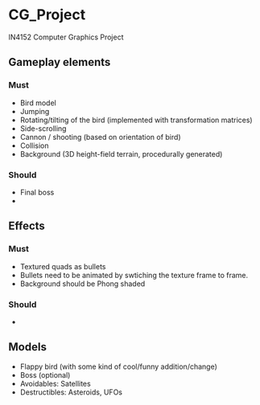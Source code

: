 # CG_Project
IN4152 Computer Graphics Project

## Gameplay elements
### Must
* Bird model
* Jumping
* Rotating/tilting of the bird (implemented with transformation matrices)
* Side-scrolling
* Cannon / shooting (based on orientation of bird)
* Collision
* Background (3D height-field terrain, procedurally generated)

### Should
* Final boss
* 


## Effects
### Must
* Textured quads as bullets
* Bullets need to be animated by swtiching the texture frame to frame.
* Background should be Phong shaded

### Should
* 


## Models
* Flappy bird (with some kind of cool/funny addition/change)
* Boss (optional)
* Avoidables: Satellites
* Destructibles: Asteroids, UFOs
